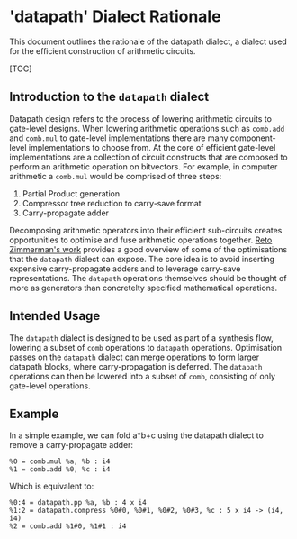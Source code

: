 # 'datapath' Dialect Rationale

This document outlines the rationale of the datapath dialect, a dialect used for the efficient construction of arithmetic circuits.

[TOC]

## Introduction to the `datapath` dialect
Datapath design refers to the process of lowering arithmetic circuits to gate-level designs. When lowering arithmetic operations such as `comb.add` and `comb.mul` to gate-level implementations there are many component-level implementations to choose from. At the core of efficient gate-level implementations are a collection of circuit constructs that are composed to perform an arithmetic
operation on bitvectors. For example, in computer arithmetic a `comb.mul` would be comprised of three steps:
1. Partial Product generation
2. Compressor tree reduction to carry-save format
3. Carry-propagate adder

Decomposing arithmetic operators into their efficient sub-circuits creates opportunities to optimise and fuse arithmetic operations together.
[Reto Zimmerman's work](https://iis-people.ee.ethz.ch/~zimmi/publications/sop_synthesis.pdf) provides a good overview of some of the optimisations 
that the `datapath` dialect can expose. The core idea is to avoid inserting expensive carry-propagate adders and to leverage carry-save representations. 
The `datapath` operations themselves should be thought of more as generators than concretelty specified mathematical operations. 

## Intended Usage
The `datapath` dialect is designed to be used as part of a synthesis flow, lowering a subset of `comb` operations to `datapath` operations. Optimisation passes on the `datapath` dialect can merge operations to form larger datapath blocks, where carry-propagation is deferred. The `datapath` operations can then be lowered into a subset of `comb`, consisting of only gate-level operations. 

## Example
In a simple example, we can fold a*b+c using the datapath dialect to remove a carry-propagate adder:
```mlir
%0 = comb.mul %a, %b : i4
%1 = comb.add %0, %c : i4
```
Which is equivalent to:
```mlir
%0:4 = datapath.pp %a, %b : 4 x i4
%1:2 = datapath.compress %0#0, %0#1, %0#2, %0#3, %c : 5 x i4 -> (i4, i4)
%2 = comb.add %1#0, %1#1 : i4
```

